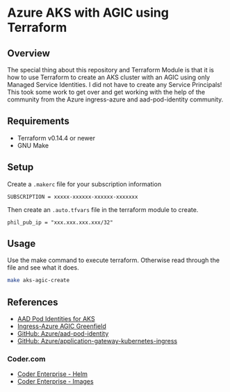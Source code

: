 # Azure AKS with AGIC using Terraform

## Overview

The special thing about this repository and Terraform Module is that it is how
to use Terraform to create an AKS cluster with an AGIC using only Managed
Service Identities. I did not have to create any Service Principals! This took
some work to get over and get working with the help of the community from the
Azure ingress-azure and aad-pod-identity community.

## Requirements

* Terraform v0.14.4 or newer
* GNU Make

## Setup

Create a `.makerc` file for your subscription information

```make
SUBSCRIPTION = xxxxx-xxxxxx-xxxxxx-xxxxxxx
```

Then create an `.auto.tfvars` file in the terraform module to create.

```hcl
phil_pub_ip = "xxx.xxx.xxx.xxx/32"
```

## Usage

Use the make command to execute terraform. Otherwise read through the file and
see what it does.

```bash
make aks-agic-create
```

## References

* [AAD Pod Identities for
  AKS](https://azure.github.io/aad-pod-identity/docs/getting-started/role-assignment/)
* [Ingress-Azure AGIC
  Greenfield](https://azure.github.io/application-gateway-kubernetes-ingress/setup/install-new/)
* [GitHub: Azure/aad-pod-identity](https://github.com/Azure/aad-pod-identity)
* [GitHub:
  Azure/application-gateway-kubernetes-ingress](https://github.com/Azure/application-gateway-kubernetes-ingress)

### Coder.com

* [Coder Enterprise - Helm](https://github.com/cdr/enterprise-helm)
* [Coder Enterprise - Images](https://github.com/cdr/enterprise-images)

